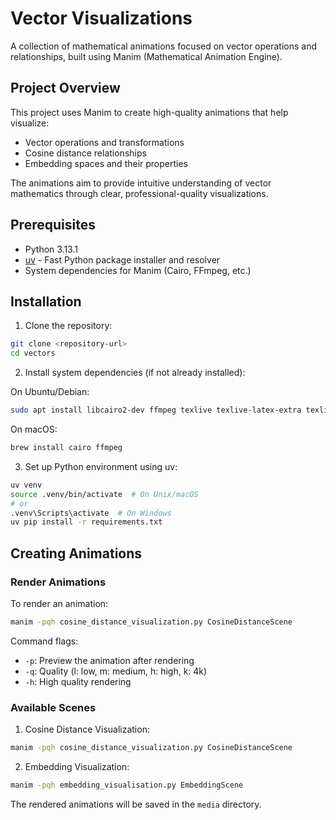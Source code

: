 # Vector Visualizations

A collection of mathematical animations focused on vector operations and relationships, built using Manim (Mathematical Animation Engine).

## Project Overview

This project uses Manim to create high-quality animations that help visualize:
- Vector operations and transformations
- Cosine distance relationships
- Embedding spaces and their properties

The animations aim to provide intuitive understanding of vector mathematics through clear, professional-quality visualizations.

## Prerequisites

- Python 3.13.1
- [uv](https://github.com/astral-sh/uv) - Fast Python package installer and resolver
- System dependencies for Manim (Cairo, FFmpeg, etc.)

## Installation

1. Clone the repository:
```bash
git clone <repository-url>
cd vectors
```

2. Install system dependencies (if not already installed):

On Ubuntu/Debian:
```bash
sudo apt install libcairo2-dev ffmpeg texlive texlive-latex-extra texlive-fonts-extra
```

On macOS:
```bash
brew install cairo ffmpeg
```

3. Set up Python environment using uv:
```bash
uv venv
source .venv/bin/activate  # On Unix/macOS
# or
.venv\Scripts\activate  # On Windows
uv pip install -r requirements.txt
```

## Creating Animations

### Render Animations

To render an animation:

```bash
manim -pqh cosine_distance_visualization.py CosineDistanceScene
```

Command flags:
- `-p`: Preview the animation after rendering
- `-q`: Quality (l: low, m: medium, h: high, k: 4k)
- `-h`: High quality rendering

### Available Scenes

1. Cosine Distance Visualization:
```bash
manim -pqh cosine_distance_visualization.py CosineDistanceScene
```

2. Embedding Visualization:
```bash
manim -pqh embedding_visualisation.py EmbeddingScene
```

The rendered animations will be saved in the `media` directory.
